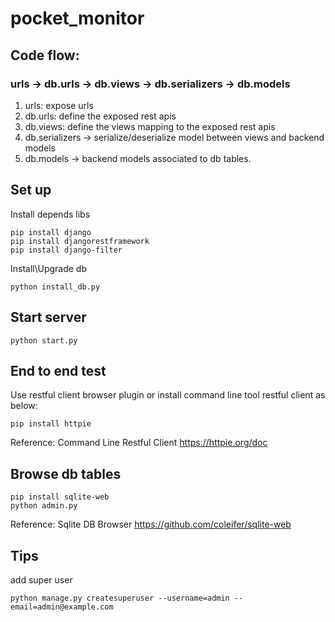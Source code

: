 # pocket_monitor
## Code flow:
### urls -> db.urls -> db.views -> db.serializers -> db.models
1. urls: expose urls
2. db.urls: define the exposed rest apis
3. db.views: define the views mapping to the exposed rest apis
4. db.serializers -> serialize/deserialize model between views and backend models
5. db.models -> backend models associated to db tables.

## Set up
Install depends libs
```shell
pip install django
pip install djangorestframework
pip install django-filter
```

Install\Upgrade db

```shell
python install_db.py
```

## Start server

```shell
python start.py
```

## End to end test
Use restful client browser plugin or install command line tool restful client as below:
```shell
pip install httpie
```
Reference: Command Line Restful Client <https://httpie.org/doc>

## Browse db tables

```shell
pip install sqlite-web
python admin.py
```
Reference: Sqlite DB Browser <https://github.com/coleifer/sqlite-web>

## Tips
add super user
```shell
python manage.py createsuperuser --username=admin --email=admin@example.com
```
